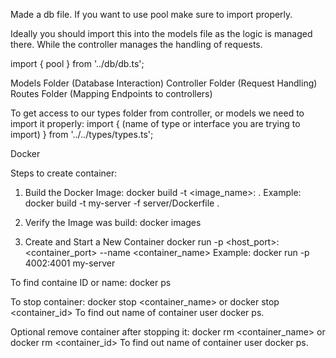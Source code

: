 Made a db file. If you want to use pool make sure to import properly.

Ideally you should import this into the models file as the logic is managed there. While the controller manages the handling of requests.

import { pool } from '../db/db.ts';

Models Folder (Database Interaction)
Controller Folder (Request Handling)
Routes Folder (Mapping Endpoints to controllers)

To get access to our types folder from controller, or models we need to import it properly:
import { (name of type or interface you are trying to import) } from '../../types/types.ts';

Docker

Steps to create container:

1. Build the Docker Image:
   docker build -t <image_name>:<tag> .
   Example:
   docker build -t my-server -f server/Dockerfile .

2. Verify the Image was build:
   docker images

3. Create and Start a New Container
   docker run -p <host_port>:<container_port> --name <container_name>
   Example:
   docker run -p 4002:4001 my-server

To find containe ID or name:
docker ps

To stop container:
docker stop <container_name> or docker stop <container_id>
To find out name of container user docker ps.

Optional remove container after stopping it:
docker rm <container_name> or docker rm <container_id>
To find out name of container user docker ps.
